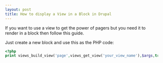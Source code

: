 ```yaml
---
layout: post
title: How to display a View in a Block in Drupal
---
```

If you want to use a view to get the power of pagers but you need it to render in a block then follow this guide.

<!--break-->

Just create a new block and use this as the PHP code:

```php
<?php
print views_build_view('page',views_get_view('your_view_name'),$args,true,10,$page);
```
